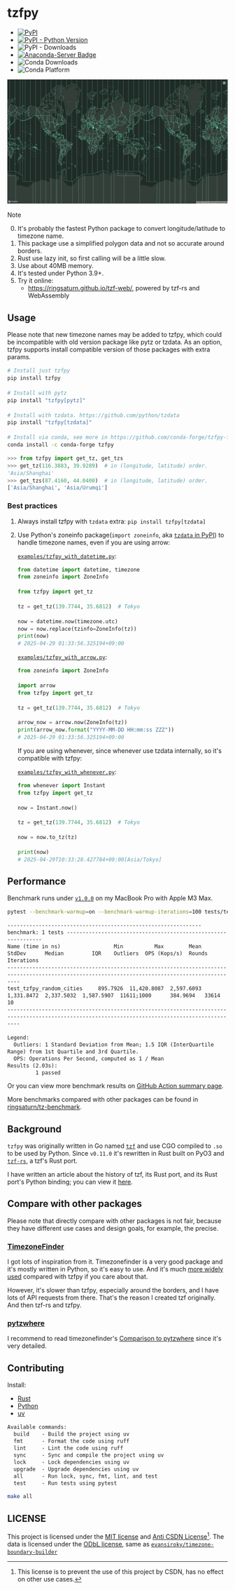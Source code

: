 # tzfpy

- [![PyPI](https://img.shields.io/pypi/v/tzfpy)](https://pypi.org/project/tzfpy/)
- [![PyPI - Python Version](https://img.shields.io/pypi/pyversions/tzfpy)](https://pypi.org/project/tzfpy/)
- ![PyPI - Downloads](https://img.shields.io/pypi/dd/tzfpy)
- [![Anaconda-Server Badge](https://anaconda.org/conda-forge/tzfpy/badges/version.svg)](https://anaconda.org/conda-forge/tzfpy)
- ![Conda Downloads](https://img.shields.io/conda/d/conda-forge/tzfpy)
- ![Conda Platform](https://img.shields.io/conda/p/conda-forge/tzfpy)

![](https://github.com/ringsaturn/tzf/blob/gh-pages/docs/tzf-social-media.png?raw=true)

> [!NOTE]
>
> 0. It's probably the fastest Python package to convert longitude/latitude to
>    timezone name.
> 1. This package use a simplified polygon data and not so accurate around
>    borders.
> 2. Rust use lazy init, so first calling will be a little slow.
> 3. Use about 40MB memory.
> 4. It's tested under Python 3.9+.
> 5. Try it online:
>    - <https://ringsaturn.github.io/tzf-web/>, powered by tzf-rs and
>      WebAssembly

## Usage

Please note that new timezone names may be added to tzfpy, which could be
incompatible with old version package like pytz or tzdata. As an option, tzfpy
supports install compatible version of those packages with extra params.

```bash
# Install just tzfpy
pip install tzfpy

# Install with pytz
pip install "tzfpy[pytz]"

# Install with tzdata. https://github.com/python/tzdata
pip install "tzfpy[tzdata]"

# Install via conda, see more in https://github.com/conda-forge/tzfpy-feedstock
conda install -c conda-forge tzfpy
```

```python
>>> from tzfpy import get_tz, get_tzs
>>> get_tz(116.3883, 39.9289)  # in (longitude, latitude) order.
'Asia/Shanghai'
>>> get_tzs(87.4160, 44.0400)  # in (longitude, latitude) order.
['Asia/Shanghai', 'Asia/Urumqi']
```

### Best practices

1. Always install tzfpy with `tzdata` extra: `pip install tzfpy[tzdata]`
2. Use Python's zoneinfo package(`import zoneinfo`, aka
   [`tzdata` in PyPI](https://pypi.org/project/tzdata/)) to handle timezone
   names, even if you are using arrow:

   [`examples/tzfpy_with_datetime.py`](examples/tzfpy_with_datetime.py):

   ```python
   from datetime import datetime, timezone
   from zoneinfo import ZoneInfo

   from tzfpy import get_tz

   tz = get_tz(139.7744, 35.6812)  # Tokyo

   now = datetime.now(timezone.utc)
   now = now.replace(tzinfo=ZoneInfo(tz))
   print(now)
   # 2025-04-29 01:33:56.325194+09:00
   ```

   [`examples/tzfpy_with_arrow.py`](examples/tzfpy_with_arrow.py):

   ```python
   from zoneinfo import ZoneInfo

   import arrow
   from tzfpy import get_tz

   tz = get_tz(139.7744, 35.6812)  # Tokyo

   arrow_now = arrow.now(ZoneInfo(tz))
   print(arrow_now.format("YYYY-MM-DD HH:mm:ss ZZZ"))
   # 2025-04-29 01:33:56.325194+09:00
   ```

   If you are using whenever, since whenever use tzdata internally, so it's
   compatible with tzfpy:

   [`examples/tzfpy_with_whenever.py`](examples/tzfpy_with_whenever.py):

   ```python
   from whenever import Instant
   from tzfpy import get_tz

   now = Instant.now()

   tz = get_tz(139.7744, 35.6812)  # Tokyo

   now = now.to_tz(tz)

   print(now)
   # 2025-04-29T10:33:28.427784+09:00[Asia/Tokyo]
   ```

## Performance

Benchmark runs under
[`v1.0.0`](https://github.com/ringsaturn/tzfpy/releases/tag/v1.0.0) on my
MacBook Pro with Apple M3 Max.

```bash
pytest --benchmark-warmup=on --benchmark-warmup-iterations=100 tests/test_bench.py
```

```
-------------------------------------------------------------- benchmark: 1 tests --------------------------------------------------------------
Name (time in ns)                 Min          Max        Mean      StdDev      Median         IQR    Outliers  OPS (Kops/s)  Rounds  Iterations
------------------------------------------------------------------------------------------------------------------------------------------------
test_tzfpy_random_cities     895.7926  11,420.8087  2,597.6093  1,331.8472  2,337.5032  1,587.5907  11611;1000      384.9694   33614          10
------------------------------------------------------------------------------------------------------------------------------------------------

Legend:
  Outliers: 1 Standard Deviation from Mean; 1.5 IQR (InterQuartile Range) from 1st Quartile and 3rd Quartile.
  OPS: Operations Per Second, computed as 1 / Mean
Results (2.03s):
         1 passed
```

Or you can view more benchmark results on
[GitHub Action summary page](https://github.com/ringsaturn/tzfpy/actions/workflows/Test.yml).

More benchmarks compared with other packages can be found in
[ringsaturn/tz-benchmark](https://github.com/ringsaturn/tz-benchmark).

## Background

`tzfpy` was originally written in Go named [`tzf`][tzf] and use CGO compiled to
`.so` to be used by Python. Since `v0.11.0` it's rewritten in Rust built on PyO3
and [`tzf-rs`][tzf-rs], a tzf's Rust port.

I have written an article about the history of tzf, its Rust port, and its Rust
port's Python binding; you can view it
[here](https://blog.ringsaturn.me/en/posts/2023-01-31-history-of-tzf/).

[tzf]: https://github.com/ringsaturn/tzf
[tzf-rs]: https://github.com/ringsaturn/tzf-rs

## Compare with other packages

Please note that directly compare with other packages is not fair, because they
have different use cases and design goals, for example, the precise.

### [TimezoneFinder](https://github.com/jannikmi/timezonefinder)

I got lots of inspiration from it. Timezonefinder is a very good package and
it's mostly written in Python, so it's easy to use. And it's much
[more widely used](https://github.com/jannikmi/timezonefinder/network/dependents)
compared with tzfpy if you care about that.

However, it's slower than tzfpy, especially around the borders, and I have lots
of API requests from there. That's the reason I created tzf originally. And then
tzf-rs and tzfpy.

### [pytzwhere](https://github.com/pegler/pytzwhere)

I recommend to read timezonefinder's
[Comparison to pytzwhere](https://timezonefinder.readthedocs.io/en/latest/3_about.html#comparison-to-pytzwhere)
since it's very detailed.

## Contributing

Install:

- [Rust](https://www.rust-lang.org/tools/install)
- [Python](https://www.python.org/downloads/)
- [uv](https://docs.astral.sh/uv/)

```console
Available commands:
  build    - Build the project using uv
  fmt      - Format the code using ruff
  lint     - Lint the code using ruff
  sync     - Sync and compile the project using uv
  lock     - Lock dependencies using uv
  upgrade  - Upgrade dependencies using uv
  all      - Run lock, sync, fmt, lint, and test
  test     - Run tests using pytest
```

```bash
make all
```

## LICENSE

This project is licensed under the [MIT license](./LICENSE) and
[Anti CSDN License](./LICENSE_ANTI_CSDN.md)[^anti_csdn]. The data is licensed
under the
[ODbL license](https://github.com/ringsaturn/tzf-rel/blob/main/LICENSE), same as
[`evansiroky/timezone-boundary-builder`](https://github.com/evansiroky/timezone-boundary-builder)

[^anti_csdn]: This license is to prevent the use of this project by CSDN, has no
    effect on other use cases.
